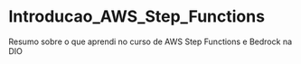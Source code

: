 # Introducao_AWS_Step_Functions
Resumo sobre o que aprendi no curso de AWS Step Functions e Bedrock na DIO
